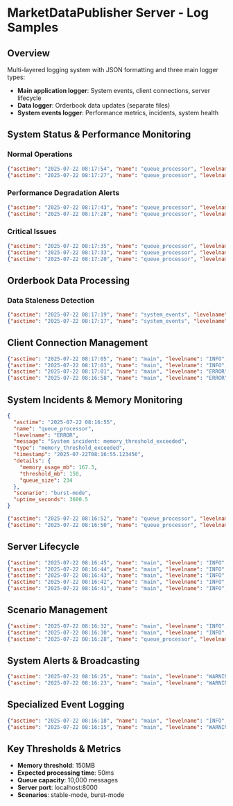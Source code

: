 # MarketDataPublisher Server - Log Samples

## Overview
Multi-layered logging system with JSON formatting and three main logger types:
- **Main application logger**: System events, client connections, server lifecycle
- **Data logger**: Orderbook data updates (separate files)
- **System events logger**: Performance metrics, incidents, system health

## System Status & Performance Monitoring

### Normal Operations
```json
{"asctime": "2025-07-22 08:17:54", "name": "queue_processor", "levelname": "INFO", "message": "System status: Rate: 6.5 msg/sec, Memory: 37.4MB, Queue: 0"}
{"asctime": "2025-07-22 08:17:27", "name": "queue_processor", "levelname": "INFO", "message": "Queue utilization: 1/10000 messages"}
```

### Performance Degradation Alerts
```json
{"asctime": "2025-07-22 08:17:43", "name": "queue_processor", "levelname": "WARNING", "message": "Memory usage elevated: 112.3MB (threshold: 150MB), Queue backlog: 150 messages (1.5% capacity)"}
{"asctime": "2025-07-22 08:17:28", "name": "queue_processor", "levelname": "WARNING", "message": "Processing latency elevated: 127.3ms"}
```

### Critical Issues
```json
{"asctime": "2025-07-22 08:17:35", "name": "queue_processor", "levelname": "ERROR", "message": "Memory usage critical: 156.7MB (threshold: 150MB), Queue: 245, Processing: 287ms"}
{"asctime": "2025-07-22 08:17:33", "name": "queue_processor", "levelname": "ERROR", "message": "Processing performance degraded: 234.2ms (expected: 50ms)"}
{"asctime": "2025-07-22 08:17:20", "name": "queue_processor", "levelname": "WARNING", "message": "Queue capacity reached, dropping oldest message"}
```

## Orderbook Data Processing

### Data Staleness Detection
```json
{"asctime": "2025-07-22 08:17:19", "name": "system_events", "levelname": "WARNING", "message": "Data staleness detected: orderbook 45672 aged 1234.5ms"}
{"asctime": "2025-07-22 08:17:17", "name": "system_events", "levelname": "ERROR", "message": "Data staleness critical: orderbook 45671 aged 2567.8ms"}
```

## Client Connection Management
```json
{"asctime": "2025-07-22 08:17:05", "name": "main", "levelname": "INFO", "message": "Client connected. Total clients: 3"}
{"asctime": "2025-07-22 08:17:03", "name": "main", "levelname": "INFO", "message": "Client disconnected. Total clients: 2"}
{"asctime": "2025-07-22 08:17:01", "name": "main", "levelname": "ERROR", "message": "Error sending message to client: Connection closed"}
{"asctime": "2025-07-22 08:16:58", "name": "main", "levelname": "ERROR", "message": "Error broadcasting to client: WebSocket connection closed"}
```

## System Incidents & Memory Monitoring
```json
{
  "asctime": "2025-07-22 08:16:55",
  "name": "queue_processor",
  "levelname": "ERROR",
  "message": "System incident: memory_threshold_exceeded",
  "type": "memory_threshold_exceeded",
  "timestamp": "2025-07-22T08:16:55.123456",
  "details": {
    "memory_usage_mb": 167.3,
    "threshold_mb": 150,
    "queue_size": 234
  },
  "scenario": "burst-mode",
  "uptime_seconds": 3600.5
}
```

```json
{"asctime": "2025-07-22 08:16:52", "name": "queue_processor", "levelname": "INFO", "message": "Memory usage normalized"}
{"asctime": "2025-07-22 08:16:50", "name": "queue_processor", "levelname": "INFO", "message": "System status: Queue 2.3% full, Memory 89.5% used, Processing rate 7.8 msg/sec"}
```

## Server Lifecycle
```json
{"asctime": "2025-07-22 08:16:45", "name": "main", "levelname": "INFO", "message": "MarketDataPublisher server starting"}
{"asctime": "2025-07-22 08:16:44", "name": "main", "levelname": "INFO", "message": "Server listening on localhost:8000"}
{"asctime": "2025-07-22 08:16:43", "name": "main", "levelname": "INFO", "message": "Market scenarios loaded"}
{"asctime": "2025-07-22 08:16:42", "name": "main", "levelname": "INFO", "message": "Queue processor started"}
{"asctime": "2025-07-22 08:16:41", "name": "main", "levelname": "INFO", "message": "Data publishing started automatically"}
```

## Scenario Management
```json
{"asctime": "2025-07-22 08:16:32", "name": "main", "levelname": "INFO", "message": "Received profile switch request: burst-mode"}
{"asctime": "2025-07-22 08:16:30", "name": "main", "levelname": "INFO", "message": "Successfully switched to profile: burst-mode"}
{"asctime": "2025-07-22 08:16:28", "name": "queue_processor", "levelname": "INFO", "message": "Scenario switched from 'stable-mode' to 'burst-mode' (processing delay: 156ms)"}
```

## System Alerts & Broadcasting
```json
{"asctime": "2025-07-22 08:16:25", "name": "main", "levelname": "WARNING", "message": "System alert broadcasted: stale_data"}
{"asctime": "2025-07-22 08:16:23", "name": "main", "levelname": "WARNING", "message": "System alert broadcasted: memory_threshold_exceeded"}
```

## Specialized Event Logging
```json
{"asctime": "2025-07-22 08:16:18", "name": "main", "levelname": "INFO", "message": "Scenario switched", "event": "scenario_switch", "old_scenario": "stable-mode", "new_scenario": "burst-mode"}
{"asctime": "2025-07-22 08:16:15", "name": "main", "levelname": "WARNING", "message": "Incident alert triggered", "event": "incident_alert", "alert_type": "stale_data", "details": {"sequence_id": 45671, "data_age_ms": 2567.8}}
```

## Key Thresholds & Metrics
- **Memory threshold**: 150MB
- **Expected processing time**: 50ms
- **Queue capacity**: 10,000 messages
- **Server port**: localhost:8000
- **Scenarios**: stable-mode, burst-mode